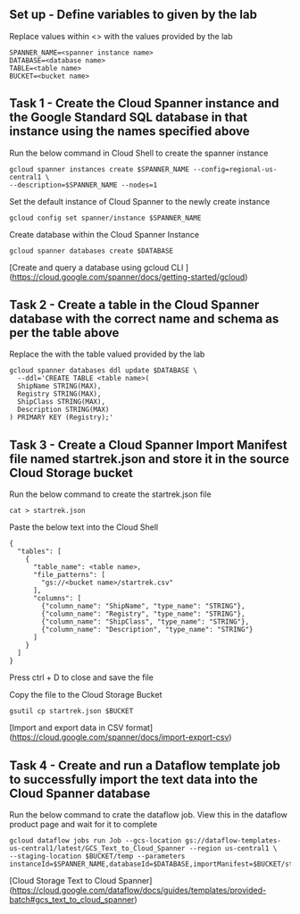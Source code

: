 ## Set up - Define variables to given by the lab

Replace values within <> with the values provided by the lab
```
SPANNER_NAME=<spanner instance name>
DATABASE=<database name>
TABLE=<table name>
BUCKET=<bucket name>
```

## Task 1  - Create the Cloud Spanner instance and the Google Standard SQL database in that instance using the names specified above

Run the below command in Cloud Shell to create the spanner instance
```
gcloud spanner instances create $SPANNER_NAME --config=regional-us-central1 \
--description=$SPANNER_NAME --nodes=1
```

Set the default instance of Cloud Spanner to the newly create instance
```
gcloud config set spanner/instance $SPANNER_NAME
```

Create database within the Cloud Spanner Instance
```
gcloud spanner databases create $DATABASE
```

[Create and query a database using gcloud CLI ]
(https://cloud.google.com/spanner/docs/getting-started/gcloud)

## Task 2  - Create a table in the Cloud Spanner database with the correct name and schema as per the table above

Replace the <table name> with the table valued provided by the lab
```
gcloud spanner databases ddl update $DATABASE \
  --ddl='CREATE TABLE <table name>(
  ShipName STRING(MAX),
  Registry STRING(MAX),
  ShipClass STRING(MAX),
  Description STRING(MAX)
) PRIMARY KEY (Registry);'
```

## Task 3  - Create a Cloud Spanner Import Manifest file named startrek.json and store it in the source Cloud Storage bucket

Run the below command to create the startrek.json file
```
cat > startrek.json
```

Paste the below text into the Cloud Shell
```
{
  "tables": [
    {
      "table_name": <table name>,
      "file_patterns": [
        "gs://<bucket name>/startrek.csv"
      ],
      "columns": [
        {"column_name": "ShipName", "type_name": "STRING"},
        {"column_name": "Registry", "type_name": "STRING"},
        {"column_name": "ShipClass", "type_name": "STRING"},
		{"column_name": "Description", "type_name": "STRING"}
      ]
    }
  ]
}
```
Press ctrl + D to close and save the file

Copy the file to the Cloud Storage Bucket
```
gsutil cp startrek.json $BUCKET
```

[Import and export data in CSV format]
(https://cloud.google.com/spanner/docs/import-export-csv)
## Task 4  - Create and run a Dataflow template job to successfully import the text data into the Cloud Spanner database

Run the below command to crate the dataflow job. View this in the dataflow product page and wait for it to complete
```
gcloud dataflow jobs run Job --gcs-location gs://dataflow-templates-us-central1/latest/GCS_Text_to_Cloud_Spanner --region us-central1 \
--staging-location $BUCKET/temp --parameters instanceId=$SPANNER_NAME,databaseId=$DATABASE,importManifest=$BUCKET/startrek.json
```

[Cloud Storage Text to Cloud Spanner]
(https://cloud.google.com/dataflow/docs/guides/templates/provided-batch#gcs_text_to_cloud_spanner)